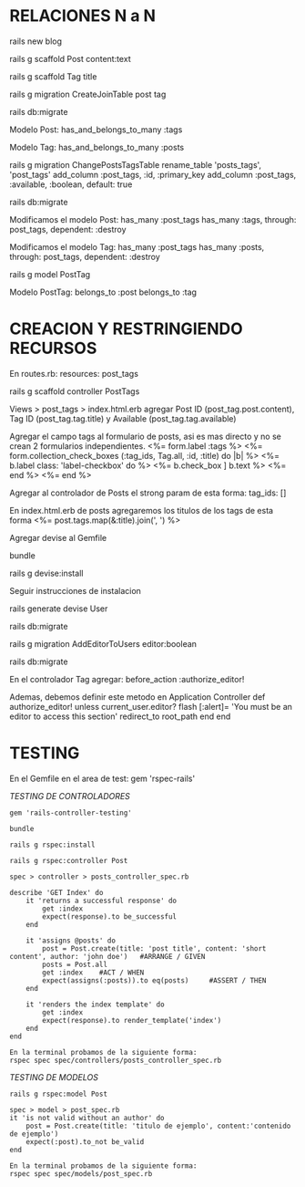 # RELACIONES N a N
rails new blog

rails g scaffold Post content:text 

rails g scaffold Tag title

rails g migration CreateJoinTable post tag

rails db:migrate

Modelo Post: has_and_belongs_to_many :tags

Modelo Tag: has_and_belongs_to_many :posts

rails g migration ChangePostsTagsTable 
    rename_table 'posts_tags', 'post_tags'
    add_column :post_tags, :id, :primary_key
    add_column :post_tags, :available, :boolean, default: true

rails db:migrate

Modificamos el modelo Post:
has_many :post_tags
has_many :tags, through: post_tags, dependent: :destroy

Modificamos el modelo Tag:
has_many :post_tags
has_many :posts, through: post_tags, dependent: :destroy

rails g model PostTag

Modelo PostTag: 
belongs_to :post
belongs_to :tag

# CREACION Y RESTRINGIENDO RECURSOS

En routes.rb:
resources: post_tags

rails g scaffold controller PostTags

Views > post_tags > index.html.erb agregar Post ID (post_tag.post.content), Tag ID (post_tag.tag.title) y Available (post_tag.tag.available)

Agregar el campo tags al formulario de posts, asi es mas directo y no se crean 2 formularios independientes.
<%= form.label :tags %>
<%= form.collection_check_boxes (:tag_ids, Tag.all, :id, :title) do |b| %>
    <%= b.label class: 'label-checkbox' do %>
        <%= b.check_box ] b.text %>
    <%= end %>
<%= end %>

Agregar al controlador de Posts el strong param de esta forma: tag_ids: []

En index.html.erb de posts agregaremos los titulos de los tags de esta forma
<%= post.tags.map(&:title).join(', ') %>

Agregar devise al Gemfile

bundle

rails g devise:install

Seguir instrucciones de instalacion

rails generate devise User

rails db:migrate

rails g migration AddEditorToUsers editor:boolean

rails db:migrate

En el controlador Tag agregar:
before_action :authorize_editor!

Ademas, debemos definir este metodo en Application Controller
def authorize_editor!
    unless current_user.editor?
        flash [:alert]= 'You must be an editor to access this section'
        redirect_to root_path
    end
end

# TESTING

En el Gemfile en el area de test:
gem 'rspec-rails'

*TESTING DE CONTROLADORES*

    gem 'rails-controller-testing' 

    bundle

    rails g rspec:install

    rails g rspec:controller Post

    spec > controller > posts_controller_spec.rb

    describe 'GET Index' do
        it 'returns a successful response' do
            get :index
            expect(response).to be_successful
        end

        it 'assigns @posts' do
            post = Post.create(title: 'post title', content: 'short content', author: 'john doe')   #ARRANGE / GIVEN
            posts = Post.all
            get :index    #ACT / WHEN
            expect(assigns(:posts)).to eq(posts)     #ASSERT / THEN
        end

        it 'renders the index template' do
            get :index
            expect(response).to render_template('index')
        end
    end

    En la terminal probamos de la siguiente forma:
    rspec spec spec/controllers/posts_controller_spec.rb

*TESTING DE MODELOS*

    rails g rspec:model Post

    spec > model > post_spec.rb
    it 'is not valid without an author' do
        post = Post.create(title: 'titulo de ejemplo', content:'contenido de ejemplo')
        expect(:post).to_not be_valid
    end

    En la terminal probamos de la siguiente forma:
    rspec spec spec/models/post_spec.rb

